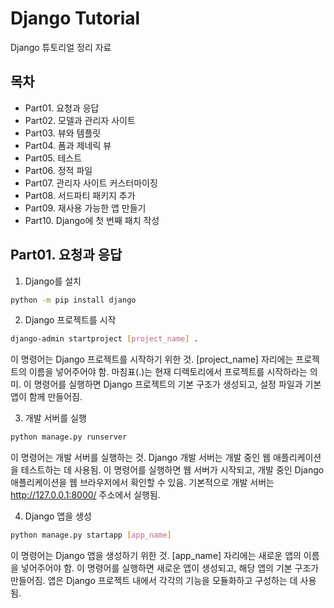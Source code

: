 # Django Tutorial
Django 튜토리얼 정리 자료

## 목차
- Part01. 요청과 응답
- Part02. 모델과 관리자 사이트
- Part03. 뷰와 템플릿
- Part04. 폼과 제네릭 뷰
- Part05. 테스트
- Part06. 정적 파일
- Part07. 관리자 사이트 커스터마이징
- Part08. 서드파티 패키지 추가
- Part09. 재사용 가능한 앱 만들기
- Part10. Django에 첫 번째 패치 작성

## Part01. 요청과 응답
1. Django를 설치
```bash
python -m pip install django
```

2.  Django 프로젝트를 시작
```bash
django-admin startproject [project_name] .
```
이 명령어는 Django 프로젝트를 시작하기 위한 것. [project_name] 자리에는 프로젝트의 이름을 넣어주어야 함. 마침표(.)는 현재 디렉토리에서 프로젝트를 시작하라는 의미. 이 명령어를 실행하면 Django 프로젝트의 기본 구조가 생성되고, 설정 파일과 기본 앱이 함께 만들어짐.

3. 개발 서버를 실행
```bash
python manage.py runserver
```
이 명령어는 개발 서버를 실행하는 것. Django 개발 서버는 개발 중인 웹 애플리케이션을 테스트하는 데 사용됨. 이 명령어를 실행하면 웹 서버가 시작되고, 개발 중인 Django 애플리케이션을 웹 브라우저에서 확인할 수 있음. 기본적으로 개발 서버는 http://127.0.0.1:8000/ 주소에서 실행됨.

4. Django 앱을 생성
```bash
python manage.py startapp [app_name]
```
이 명령어는 Django 앱을 생성하기 위한 것. [app_name] 자리에는 새로운 앱의 이름을 넣어주어야 함. 이 명령어를 실행하면 새로운 앱이 생성되고, 해당 앱의 기본 구조가 만들어짐. 앱은 Django 프로젝트 내에서 각각의 기능을 모듈화하고 구성하는 데 사용됨.
